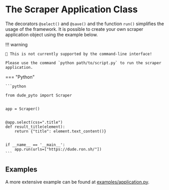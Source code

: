 # The **Scraper** Application Class

The decorators `@select()` and `@save()` and the function `run()` simplifies the usage of the framework.
It is possible to create your own scraper application object using the example below.

!!! warning

    🚨 This is not currently supported by the command-line interface!

    Please use the command `python path/to/script.py` to run the scraper application.

=== "Python"

    ```python

    from dude_pyto import Scraper


    app = Scraper()


    @app.select(css=".title")
    def result_title(element):
        return {"title": element.text_content()}


    if __name__ == '__main__':
        app.run(urls=["https://dude.ron.sh/"])
    ```

## Examples

A more extensive example can be found at [examples/application.py](https://github.com/roniemartinez/dude/tree/master/examples/application.py).
